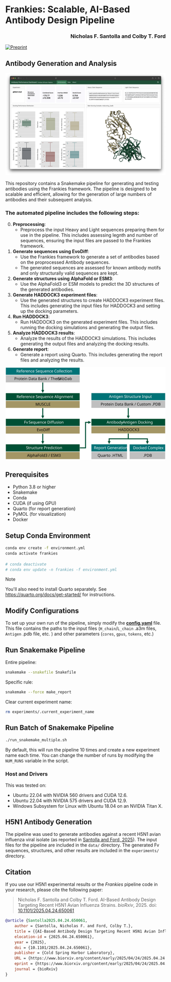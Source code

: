 # Frankies: Scalable, AI-Based  Antibody Design Pipeline

<h3 align="right">Nicholas F. Santolla and Colby T. Ford</h3>

[![Preprint](https://img.shields.io/badge/bioRxiv-10.1101/2025.04.24.650061-bb2635?style=for-the-badge&logo=read.cv)](https://www.biorxiv.org/content/10.1101/2025.04.24.650061)


## Antibody Generation and Analysis

![](figures/dashboard_gilded-stud.png)

This repository contains a Snakemake pipeline for generating and testing antibodies using the Frankies framework. The pipeline is designed to be scalable and efficient, allowing for the generation of large numbers of antibodies and their subsequent analysis.

### The automated pipeline includes the following steps:

0. **Preprocessing**: 
    - Preprocess the input Heavy and Light sequences preparing them for use in the pipeline. This includes assessing legnth and number of sequences, ensuring the input files are passed to the Frankies framework.
1. **Generate sequences using EvoDiff**: 
    - Use the Frankies framework to generate a set of antibodies based on the proprocessed Antibody sequences.
    - The generated sequences are assessed for known antibody motifs and only structurally valid sequences are kept.
2. **Generate structures using AlphaFold or ESM3**: 
    - Use the AlphaFold3 or ESM models to predict the 3D structures of the generated antibodies.
3. **Generate HADDOCK3 experiment files**:
    - Use the generated structures to create HADDOCK3 experiment files. This includes generating the input files for HADDOCK3 and setting up the docking parameters.
4. **Run HADDOCK3**:
    - Run HADDOCK3 on the generated experiment files. This includes running the docking simulations and generating the output files.
5. **Analyze HADDOCK3 results**:
    - Analyze the results of the HADDOCK3 simulations. This includes generating the output files and analyzing the docking results.
6. **Generate report**:
    - Generate a report using Quarto. This includes generating the report files and analyzing the results.


![](paper/workflow.svg)

## Prerequisites
- Python 3.8 or higher
- Snakemake
- Conda
- CUDA (if using GPU)
- Quarto (for report generation)
- PyMOL (for visualization)
- Docker

## Setup Conda Environment
```bash
conda env create -f environment.yml
conda activate frankies

# conda deactivate
# conda env update -n frankies -f environment.yml
```

> [!NOTE]  
> You'll also need to install Quarto separately. See https://quarto.org/docs/get-started/ for instructions.


## Modify Configurations

To set up your own run of the pipeline, simply modify the [**config.yaml**](config.yaml) file. This file contains the paths to the input files (`H_chain`/`L_chain` .a3m files, `Antigen` .pdb file, etc. ) and other parameters (`cores`, `gpus`, `tokens`, etc.)

## Run Snakemake Pipeline

Entire pipeline:
```bash
snakemake --snakefile Snakefile
```

Specific rule:
```bash
snakemake --force make_report
```

Clear current experiment name:
```bash
rm experiments/.current_experiment_name
```

## Run Batch of Snakemake Pipeline

```bash
./run_snakemake_multiple.sh
```
By default, this will run the pipeline 10 times and create a new experiment name each time. You can change the number of runs by modifying the `NUM_RUNS` variable in the script.

### Host and Drivers
This was tested on:
 - Ubuntu 22.04 with NVIDIA 560 drivers and CUDA 12.6.
 - Ubuntu 22.04 with NVIDIA 575 drivers and CUDA 12.9.
 - Windows Subsystem for Linux with Ubuntu 18.04 on an NVIDIA Titan X.


## H5N1 Antibody Generation
The pipeline was used to generate antibodies against a recent H5N1 avian influenza viral isolate (as reported in [Santolla and Ford, 2025](https://www.biorxiv.org/content/10.1101/2025.04.24.650061v1)). The input files for the pipeline are included in the `data/` directory. The generated Fv sequences, structures, and other results are included in the `experiments/` directory. 

## Citation
If you use our H5N1 experimental results or the _Frankies_ pipeline code in your research, please cite the following paper:

> Nicholas F. Santolla and Colby T. Ford. AI-Based Antibody Design Targeting Recent H5N1 Avian Influenza Strains. 
_bioRxiv_, 2025. doi: [10.1101/2025.04.24.650061](https://doi.org/10.1101/2025.04.24.650061)


```bibtex
@article {Santolla2025.04.24.650061,
	author = {Santolla, Nicholas F. and Ford, Colby T.},
	title = {{AI-Based Antibody Design Targeting Recent H5N1 Avian Influenza Strains}},
	elocation-id = {2025.04.24.650061},
	year = {2025},
	doi = {10.1101/2025.04.24.650061},
	publisher = {Cold Spring Harbor Laboratory},
	URL = {https://www.biorxiv.org/content/early/2025/04/24/2025.04.24.650061},
	eprint = {https://www.biorxiv.org/content/early/2025/04/24/2025.04.24.650061.full.pdf},
	journal = {bioRxiv}
}
```